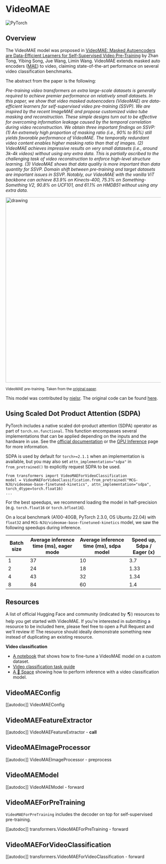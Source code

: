 <!--Copyright 2022 The HuggingFace Team. All rights reserved.

Licensed under the Apache License, Version 2.0 (the "License"); you may not use this file except in compliance with
the License. You may obtain a copy of the License at

http://www.apache.org/licenses/LICENSE-2.0

Unless required by applicable law or agreed to in writing, software distributed under the License is distributed on
an "AS IS" BASIS, WITHOUT WARRANTIES OR CONDITIONS OF ANY KIND, either express or implied. See the License for the
specific language governing permissions and limitations under the License.

⚠️ Note that this file is in Markdown but contain specific syntax for our doc-builder (similar to MDX) that may not be
rendered properly in your Markdown viewer.

-->

# VideoMAE

<img alt="PyTorch" src="https://img.shields.io/badge/PyTorch-DE3412?style=flat&logo=pytorch&logoColor=white">

## Overview

The VideoMAE model was proposed in [VideoMAE: Masked Autoencoders are Data-Efficient Learners for Self-Supervised Video Pre-Training](https://arxiv.org/abs/2203.12602) by Zhan Tong, Yibing Song, Jue Wang, Limin Wang.
VideoMAE extends masked auto encoders ([MAE](vit_mae)) to video, claiming state-of-the-art performance on several video classification benchmarks.

The abstract from the paper is the following:

*Pre-training video transformers on extra large-scale datasets is generally required to achieve premier performance on relatively small datasets. In this paper, we show that video masked autoencoders (VideoMAE) are data-efficient learners for self-supervised video pre-training (SSVP). We are inspired by the recent ImageMAE and propose customized video tube masking and reconstruction. These simple designs turn out to be effective for overcoming information leakage caused by the temporal correlation during video reconstruction. We obtain three important findings on SSVP: (1) An extremely high proportion of masking ratio (i.e., 90% to 95%) still yields favorable performance of VideoMAE. The temporally redundant video content enables higher masking ratio than that of images. (2) VideoMAE achieves impressive results on very small datasets (i.e., around 3k-4k videos) without using any extra data. This is partially ascribed to the challenging task of video reconstruction to enforce high-level structure learning. (3) VideoMAE shows that data quality is more important than data quantity for SSVP. Domain shift between pre-training and target datasets are important issues in SSVP. Notably, our VideoMAE with the vanilla ViT backbone can achieve 83.9% on Kinects-400, 75.3% on Something-Something V2, 90.8% on UCF101, and 61.1% on HMDB51 without using any extra data.*

<img src="https://huggingface.co/datasets/huggingface/documentation-images/resolve/main/transformers/model_doc/videomae_architecture.jpeg"
alt="drawing" width="600"/>

<small> VideoMAE pre-training. Taken from the <a href="https://arxiv.org/abs/2203.12602">original paper</a>. </small>

This model was contributed by [nielsr](https://huggingface.co/nielsr).
The original code can be found [here](https://github.com/MCG-NJU/VideoMAE).

## Using Scaled Dot Product Attention (SDPA)

PyTorch includes a native scaled dot-product attention (SDPA) operator as part of `torch.nn.functional`. This function 
encompasses several implementations that can be applied depending on the inputs and the hardware in use. See the 
[official documentation](https://pytorch.org/docs/stable/generated/torch.nn.functional.scaled_dot_product_attention.html) 
or the [GPU Inference](https://huggingface.co/docs/transformers/main/en/perf_infer_gpu_one#pytorch-scaled-dot-product-attention)
page for more information.

SDPA is used by default for `torch>=2.1.1` when an implementation is available, but you may also set 
`attn_implementation="sdpa"` in `from_pretrained()` to explicitly request SDPA to be used.

```
from transformers import VideoMAEForVideoClassification
model = VideoMAEForVideoClassification.from_pretrained("MCG-NJU/videomae-base-finetuned-kinetics", attn_implementation="sdpa", torch_dtype=torch.float16)
...
```

For the best speedups, we recommend loading the model in half-precision (e.g. `torch.float16` or `torch.bfloat16`).

On a local benchmark (A100-40GB, PyTorch 2.3.0, OS Ubuntu 22.04) with `float32` and `MCG-NJU/videomae-base-finetuned-kinetics` model, we saw the following speedups during inference.

|   Batch size |   Average inference time (ms), eager mode |   Average inference time (ms), sdpa model |   Speed up, Sdpa / Eager (x) |
|--------------|-------------------------------------------|-------------------------------------------|------------------------------|
|            1 |                                        37 |                                        10 |                      3.7  |
|            2 |                                        24 |                                        18 |                      1.33 |
|            4 |                                        43 |                                        32 |                      1.34 |
|            8 |                                        84 |                                        60 |                      1.4  |

## Resources

A list of official Hugging Face and community (indicated by 🌎) resources to help you get started with VideoMAE. If
you're interested in submitting a resource to be included here, please feel free to open a Pull Request and we'll
review it! The resource should ideally demonstrate something new instead of duplicating an existing resource.

**Video classification**
- [A notebook](https://github.com/huggingface/notebooks/blob/main/examples/video_classification.ipynb) that shows how
to fine-tune a VideoMAE model on a custom dataset.
- [Video classification task guide](../tasks/video_classification)
- [A 🤗 Space](https://huggingface.co/spaces/sayakpaul/video-classification-ucf101-subset) showing how to perform inference with a video classification model.

## VideoMAEConfig

[[autodoc]] VideoMAEConfig

## VideoMAEFeatureExtractor

[[autodoc]] VideoMAEFeatureExtractor
    - __call__

## VideoMAEImageProcessor

[[autodoc]] VideoMAEImageProcessor
    - preprocess

## VideoMAEModel

[[autodoc]] VideoMAEModel
    - forward

## VideoMAEForPreTraining

`VideoMAEForPreTraining` includes the decoder on top for self-supervised pre-training.

[[autodoc]] transformers.VideoMAEForPreTraining
    - forward

## VideoMAEForVideoClassification

[[autodoc]] transformers.VideoMAEForVideoClassification
    - forward
